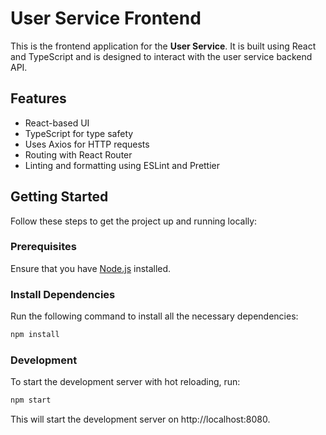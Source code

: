 # User Service Frontend

This is the frontend application for the **User Service**. It is built using React and TypeScript and is designed to interact with the user service backend API.

## Features
- React-based UI
- TypeScript for type safety
- Uses Axios for HTTP requests
- Routing with React Router
- Linting and formatting using ESLint and Prettier

## Getting Started

Follow these steps to get the project up and running locally:

### Prerequisites
Ensure that you have [Node.js](https://nodejs.org/) installed.

### Install Dependencies
Run the following command to install all the necessary dependencies:

```bash
npm install
```

### Development
To start the development server with hot reloading, run:

```bash
npm start
```
This will start the development server on http://localhost:8080.


